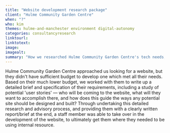 ```yaml
---
title: "Website development research package"
client: "Hulme Community Garden Centre"
when: "?"
who: kim
themes: hulme-and-manchester environment digital-autonomy
categories: consultancyresearch
linktourl:
linktotext:
image:
imagealt:
summary: "How we researched Hulme Community Garden Centre's tech needs, and provided them with a package of information and user-stories which set them up to develop their perfect website."
---
```


Hulme Community Garden Centre approached us looking for a website, but they didn't have sufficient budget to develop one which met all their needs. Based on their much lower budget, we worked with them to write up a detailed brief and specification of their requirements, including a study of potential 'user stories' — who will be coming to the website, what will they want to accomplish there, and how does this guide the ways any potential site should be designed and built? Through undertaking this detailed research and advisory process, and providing them with a clearly written report/brief at the end, a staff member was able to take over in the development of the website, to ultimately get them where they needed to be using internal resource.